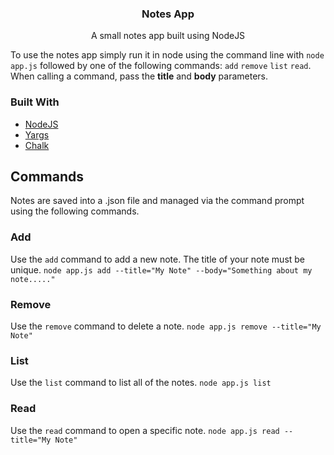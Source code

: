 <div align="center">
<h3 align="center">Notes App</h3>

  <p align="center">
    A small notes app built using NodeJS
</div>



To use the notes app simply run it in node using the command line with `node app.js` followed by one of the following commands: `add` `remove` `list` `read`. When calling a command, pass the **title** and **body** parameters.

### Built With

* [NodeJS](https://nodejs.org/en/)
* [Yargs](https://www.npmjs.com/package/yargs)
* [Chalk](https://www.npmjs.com/package/chalk)

## Commands
Notes are saved into a .json file and managed via the command prompt using the following commands.

### Add
Use the `add` command to add a new note. The title of your note must be unique.
    ```node app.js add --title="My Note" --body="Something about my note....."```

### Remove
Use the `remove` command to delete a note.
    ```node app.js remove --title="My Note"```

### List
Use the `list` command to list all of the notes.
    ```node app.js list```

### Read
Use the `read` command to open a specific note.
    ```node app.js read --title="My Note"```